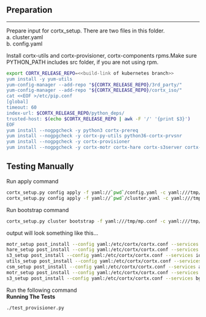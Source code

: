 ## Preparation
***

Prepare input for cortx_setup. There are two files in this folder.  
a. cluster.yaml  
b. config.yaml  

Install cortx-utils and cortx-provisioner, cortx-components rpms.Make sure PYTHON_PATH includes src folder, if you are not using rpm.  
```bash
export CORTX_RELEASE_REPO=<<build-link of kubernetes branch>>
yum install -y yum-utils
yum-config-manager --add-repo "${CORTX_RELEASE_REPO}/3rd_party/"
yum-config-manager --add-repo "${CORTX_RELEASE_REPO}/cortx_iso/"
cat <<EOF >/etc/pip.conf
[global]
timeout: 60
index-url: $CORTX_RELEASE_REPO/python_deps/
trusted-host: $(echo $CORTX_RELEASE_REPO | awk -F '/' '{print $3}')
EOF
yum install --nogpgcheck -y python3 cortx-prereq
yum install --nogpgcheck -y cortx-py-utils python36-cortx-prvsnr
yum install --nogpgcheck -y cortx-provisioner
yum install --nogpgcheck -y cortx-motr cortx-hare cortx-s3server cortx-csm_agent cortx-csm_web
```

## Testing Manually

Run apply command
```bash
cortx_setup.py config apply -f yaml://`pwd`/config.yaml -c yaml:///tmp/mp.conf
cortx_setup.py config apply -f yaml://`pwd`/cluster.yaml -c yaml:///tmp/mp.conf
```

Run bootstrap command
```bash
cortx_setup.py cluster bootstrap -f yaml:///tmp/mp.conf -c yaml:///tmp/mp.conf
```

output will look something like this...
```bash
motr_setup post_install --config yaml:/etc/cortx/cortx.conf --services io
hare_setup post_install --config yaml:/etc/cortx/cortx.conf --services all
s3_setup post_install --config yaml:/etc/cortx/cortx.conf --services io,auth,bg_consumer
utils_setup post_install --config yaml:/etc/cortx/cortx.conf --services message_bus
csm_setup post_install --config yaml:/etc/cortx/cortx.conf --services agent
motr_setup post_install --config yaml:/etc/cortx/cortx.conf --services fsm
s3_setup post_install --config yaml:/etc/cortx/cortx.conf --services bg_producer
```

Run the following command  
**Running The Tests**
```bash
./test_provisioner.py
```
